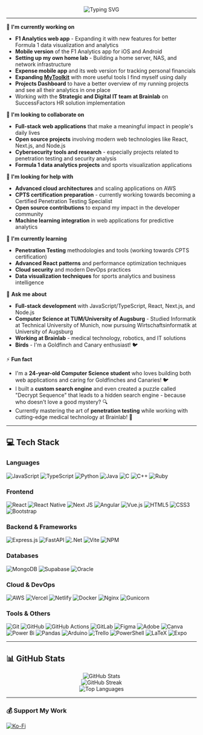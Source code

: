 <div align="center">
  <img src="https://readme-typing-svg.herokuapp.com/?font=Fira+Code&size=32&duration=2800&pause=2000&color=4ADEEE&center=true&vCenter=true&width=1200&lines=Hey!+I'm+Wajih+Tarkhani+👋;Computer+Science+Student+🎓;Full+Stack+Developer+💻;Cybersecurity+Enthusiast+🔐;Building+products+that+make+a+difference,+one+commit+at+a+time" alt="Typing SVG" />
</div>

---

🔭 **I'm currently working on**
- **F1 Analytics web app** - Expanding it with new features for better Formula 1 data visualization and analytics
- **Mobile version** of the F1 Analytics app for iOS and Android
- **Setting up my own home lab** - Building a home server, NAS, and network infrastructure
- **Expense mobile app** and its web version for tracking personal financials
- **Expanding [MyToolkit](https://my-toolkit-ecru.vercel.app/)** with more useful tools I find myself using daily
- **Projects Dashboard** to have a better overview of my running projects and see all their analytics in one place
- Working with the **Strategic and Digital IT team at Brainlab** on SuccessFactors HR solution implementation

👯 **I'm looking to collaborate on**
- **Full-stack web applications** that make a meaningful impact in people's daily lives
- **Open source projects** involving modern web technologies like React, Next.js, and Node.js
- **Cybersecurity tools and research** - especially projects related to penetration testing and security analysis
- **Formula 1 data analytics projects** and sports visualization applications

🤝 **I'm looking for help with**
- **Advanced cloud architectures** and scaling applications on AWS
- **CPTS certification preparation** - currently working towards becoming a Certified Penetration Testing Specialist
- **Open source contributions** to expand my impact in the developer community
- **Machine learning integration** in web applications for predictive analytics

🌱 **I'm currently learning**
- **Penetration Testing** methodologies and tools (working towards CPTS certification)
- **Advanced React patterns** and performance optimization techniques
- **Cloud security** and modern DevOps practices
- **Data visualization techniques** for sports analytics and business intelligence

💬 **Ask me about**
- **Full-stack development** with JavaScript/TypeScript, React, Next.js, and Node.js
- **Computer Science at TUM/University of Augsburg** - Studied Informatik at Technical University of Munich, now pursuing Wirtschaftsinformatik at University of Augsburg
- **Working at Brainlab** - medical technology, robotics, and IT solutions
- **Birds** - I'm a Goldfinch and Canary enthusiast! 🐦

⚡ **Fun fact**
- I'm a **24-year-old Computer Science student** who loves building both web applications and caring for Goldfinches and Canaries! 🐦
- I built a **custom search engine** and even created a puzzle called "Decrypt Sequence" that leads to a hidden search engine - because who doesn't love a good mystery? 🔍
- Currently mastering the art of **penetration testing** while working with cutting-edge medical technology at Brainlab! 🔐

---

## 💻 Tech Stack

### **Languages**
![JavaScript](https://img.shields.io/badge/javascript-%23323330.svg?style=for-the-badge&logo=javascript&logoColor=%23F7DF1E)
![TypeScript](https://img.shields.io/badge/typescript-%23007ACC.svg?style=for-the-badge&logo=typescript&logoColor=white)
![Python](https://img.shields.io/badge/python-3670A0?style=for-the-badge&logo=python&logoColor=ffdd54)
![Java](https://img.shields.io/badge/java-%23ED8B00.svg?style=for-the-badge&logo=openjdk&logoColor=white)
![C](https://img.shields.io/badge/c-%2300599C.svg?style=for-the-badge&logo=c&logoColor=white)
![C++](https://img.shields.io/badge/c++-%2300599C.svg?style=for-the-badge&logo=c%2B%2B&logoColor=white)
![Ruby](https://img.shields.io/badge/ruby-%23CC342D.svg?style=for-the-badge&logo=ruby&logoColor=white)

### **Frontend**
![React](https://img.shields.io/badge/react-%2320232a.svg?style=for-the-badge&logo=react&logoColor=%2361DAFB)
![React Native](https://img.shields.io/badge/react_native-%2320232a.svg?style=for-the-badge&logo=react&logoColor=%2361DAFB)
![Next JS](https://img.shields.io/badge/Next-black?style=for-the-badge&logo=next.js&logoColor=white)
![Angular](https://img.shields.io/badge/angular-%23DD0031.svg?style=for-the-badge&logo=angular&logoColor=white)
![Vue.js](https://img.shields.io/badge/vue.js-%2335495e.svg?style=for-the-badge&logo=vuedotjs&logoColor=%234FC08D)
![HTML5](https://img.shields.io/badge/html5-%23E34F26.svg?style=for-the-badge&logo=html5&logoColor=white)
![CSS3](https://img.shields.io/badge/css3-%231572B6.svg?style=for-the-badge&logo=css3&logoColor=white)
![Bootstrap](https://img.shields.io/badge/bootstrap-%238511FA.svg?style=for-the-badge&logo=bootstrap&logoColor=white)

### **Backend & Frameworks**
![Express.js](https://img.shields.io/badge/express.js-%23404d59.svg?style=for-the-badge&logo=express&logoColor=%2361DAFB)
![FastAPI](https://img.shields.io/badge/FastAPI-005571?style=for-the-badge&logo=fastapi)
![.Net](https://img.shields.io/badge/.NET-5C2D91?style=for-the-badge&logo=.net&logoColor=white)
![Vite](https://img.shields.io/badge/vite-%23646CFF.svg?style=for-the-badge&logo=vite&logoColor=white)
![NPM](https://img.shields.io/badge/NPM-%23CB3837.svg?style=for-the-badge&logo=npm&logoColor=white)

### **Databases**
![MongoDB](https://img.shields.io/badge/MongoDB-%234ea94b.svg?style=for-the-badge&logo=mongodb&logoColor=white)
![Supabase](https://img.shields.io/badge/Supabase-3ECF8E?style=for-the-badge&logo=supabase&logoColor=white)
![Oracle](https://img.shields.io/badge/Oracle-F80000?style=for-the-badge&logo=oracle&logoColor=white)

### **Cloud & DevOps**
![AWS](https://img.shields.io/badge/AWS-%23FF9900.svg?style=for-the-badge&logo=amazon-aws&logoColor=white)
![Vercel](https://img.shields.io/badge/vercel-%23000000.svg?style=for-the-badge&logo=vercel&logoColor=white)
![Netlify](https://img.shields.io/badge/netlify-%23000000.svg?style=for-the-badge&logo=netlify&logoColor=#00C7B7)
![Docker](https://img.shields.io/badge/docker-%230db7ed.svg?style=for-the-badge&logo=docker&logoColor=white)
![Nginx](https://img.shields.io/badge/nginx-%23009639.svg?style=for-the-badge&logo=nginx&logoColor=white)
![Gunicorn](https://img.shields.io/badge/gunicorn-%298729.svg?style=for-the-badge&logo=gunicorn&logoColor=white)

### **Tools & Others**
![Git](https://img.shields.io/badge/git-%23F05033.svg?style=for-the-badge&logo=git&logoColor=white)
![GitHub](https://img.shields.io/badge/github-%23121011.svg?style=for-the-badge&logo=github&logoColor=white)
![GitHub Actions](https://img.shields.io/badge/github%20actions-%232671E5.svg?style=for-the-badge&logo=githubactions&logoColor=white)
![GitLab](https://img.shields.io/badge/gitlab-%23181717.svg?style=for-the-badge&logo=gitlab&logoColor=white)
![Figma](https://img.shields.io/badge/figma-%23F24E1E.svg?style=for-the-badge&logo=figma&logoColor=white)
![Adobe](https://img.shields.io/badge/adobe-%23FF0000.svg?style=for-the-badge&logo=adobe&logoColor=white)
![Canva](https://img.shields.io/badge/Canva-%2300C4CC.svg?style=for-the-badge&logo=Canva&logoColor=white)
![Power Bi](https://img.shields.io/badge/power_bi-F2C811?style=for-the-badge&logo=powerbi&logoColor=black)
![Pandas](https://img.shields.io/badge/pandas-%23150458.svg?style=for-the-badge&logo=pandas&logoColor=white)
![Arduino](https://img.shields.io/badge/-Arduino-00979D?style=for-the-badge&logo=Arduino&logoColor=white)
![Trello](https://img.shields.io/badge/Trello-%23026AA7.svg?style=for-the-badge&logo=Trello&logoColor=white)
![PowerShell](https://img.shields.io/badge/PowerShell-%235391FE.svg?style=for-the-badge&logo=powershell&logoColor=white)
![LaTeX](https://img.shields.io/badge/latex-%23008080.svg?style=for-the-badge&logo=latex&logoColor=white)
![Expo](https://img.shields.io/badge/expo-1C1E24?style=for-the-badge&logo=expo&logoColor=#D04A37)

---

## 📊 GitHub Stats

<div align="center">
  <img src="https://github-readme-stats.vercel.app/api?username=wajihT&theme=radical&hide_border=false&include_all_commits=true&count_private=true" alt="GitHub Stats" />
</div>

<div align="center">
  <img src="https://nirzak-streak-stats.vercel.app/?user=wajihT&theme=radical&hide_border=false" alt="GitHub Streak" />
</div>

<div align="center">
  <img src="https://github-readme-stats.vercel.app/api/top-langs/?username=wajihT&theme=radical&hide_border=false&include_all_commits=true&count_private=true&layout=compact" alt="Top Languages" />
</div>

---


### 💰 Support My Work

[![Ko-Fi](https://img.shields.io/badge/Ko--fi-F16061?style=for-the-badge&logo=ko-fi&logoColor=white)](https://ko-fi.com/bigunit)

